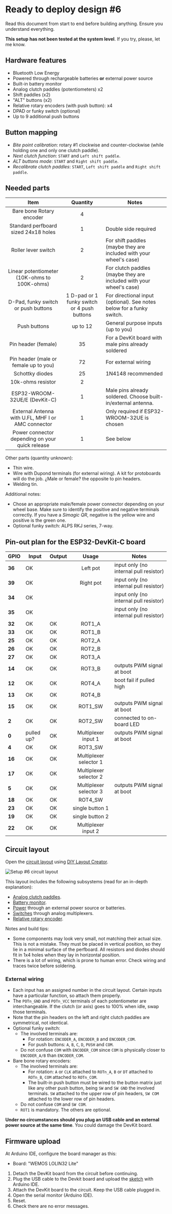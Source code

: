 # Ready to deploy design #6

Read this document from start to end before building anything. Ensure you understand everything.

**This setup has not been tested at the system level**. If you try, please, let me know.

## Hardware features

- Bluetooth Low Energy
- Powered through rechargeable batteries **or** external power source
- Built-in battery monitor
- Analog clutch paddles (potentiometers) x2
- Shift paddles (x2)
- "ALT" buttons (x2)
- Relative rotary encoders (with push button): x4
- DPAD or funky switch (optional)
- Up to 9 additional push buttons

## Button mapping

- *Bite point calibration*: rotary #1 clockwise and counter-clockwise (while holding one and only one clutch paddle).
- *Next clutch function*: `START` and `Left shift paddle`.
- *ALT buttons mode*: `START` and `Right shift paddle`.
- *Recalibrate clutch paddles*: `START`, `Left shift paddle` and `Right shift paddle`.

## Needed parts

|                      **Item**                      |                **Quantity**                 | Notes                                                                 |
| :------------------------------------------------: | :-----------------------------------------: | --------------------------------------------------------------------- |
|              Bare bone Rotary encoder              |                      4                      |                                                                       |
|        Standard perfboard sized 24x18 holes        |                      1                      | Double side required                                                  |
|                Roller lever switch                 |                      2                      | For shift paddles (maybe they are included with your wheel's case)    |
|    Linear potentiometer (10K-ohms to 100K-ohms)    |                      2                      | For clutch paddles (maybe they are included with your wheel's case)   |
|        D-Pad, funky switch or push buttons         | 1 D-pad or 1 funky switch or 4 push buttons | For directional input (optional). See notes below for a funky switch. |
|                    Push buttons                    |                  up to 12                   | General purpose inputs (up to you)                                    |
|                Pin header (female)                 |                     35                      | For a DevKit board with male pins already soldered                    |
|       Pin header (male or female up to you)        |                     72                      | For external wiring                                                   |
|                  Schottky diodes                   |                     25                      | 1N4148 recommended                                                    |
|                 10k-ohms resistor                  |                      2                      |                                                                       |
|           ESP32-WROOM-32UE/E (DevKit-C)            |                      1                      | Male pins already soldered. Choose built-in/external antenna.         |
| External Antenna with U.FL, MHF I or AMC connector |                      1                      | Only required if ESP32-WROOM-32UE is chosen                           |
|  Power connector depending on your quick release   |                      1                      | See below                                                             |

Other parts (quantity unknown):

- Thin wire.
- Wire with Dupond terminals (for external wiring). A kit for protoboards will do the job. ¿Male or female? the opposite to pin headers.
- Welding tin.

Additional notes:

- Chose an appropriate male/female power connector depending on your wheel base. Make sure to identify the positive and negative terminals correctly. If you have a *Simagic QR*, negative is the yellow wire and positive is the green one.
- Optional funky switch: ALPS RKJ series, 7-way.

## Pin-out plan for the ESP32-DevKit-C board

| **GPIO** | **Input**  | **Output** |       **Usage**        | **Notes**                              |
| -------- | ---------- | ---------- | :--------------------: | -------------------------------------- |
| **36**   | OK         |            |        Left pot        | input only (no internal pull resistor) |
| **39**   | OK         |            |       Right pot        | input only (no internal pull resistor) |
| **34**   | OK         |            |                        | input only (no internal pull resistor) |
| **35**   | OK         |            |                        | input only (no internal pull resistor) |
| **32**   | OK         | OK         |         ROT1_A         |                                        |
| **33**   | OK         | OK         |         ROT1_B         |                                        |
| **25**   | OK         | OK         |         ROT2_A         |                                        |
| **26**   | OK         | OK         |         ROT2_B         |                                        |
| **27**   | OK         | OK         |         ROT3_A         |                                        |
| **14**   | OK         | OK         |         ROT3_B         | outputs PWM signal at boot             |
| **12**   | OK         | OK         |         ROT4_A         | boot fail if pulled high               |
| **13**   | OK         | OK         |         ROT4_B         |                                        |
| **15**   | OK         | OK         |        ROT1_SW         | outputs PWM signal at boot             |
| **2**    | OK         | OK         |        ROT2_SW         | connected to on-board LED              |
| **0**    | pulled up? | OK         |  Multiplexer input 1   | outputs PWM signal at boot             |
| **4**    | OK         | OK         |        ROT3_SW         |                                        |
| **16**   | OK         | OK         | Multiplexer selector 1 |                                        |
| **17**   | OK         | OK         | Multiplexer selector 2 |                                        |
| **5**    | OK         | OK         | Multiplexer selector 3 | outputs PWM signal at boot             |
| **18**   | OK         | OK         |        ROT4_SW         |                                        |
| **23**   | OK         | OK         |    single button 1     |                                        |
| **19**   | OK         | OK         |    single button 2     |                                        |
| **22**   | OK         | OK         |  Multiplexer input 2   |                                        |

## Circuit layout

Open the [circuit layout](./setup6.diy) using [DIY Layout Creator](https://github.com/bancika/diy-layout-creator).

![Setup #6 circuit layout](./setup6.png)

This layout includes the following subsystems (read for an in-depth explanation):

- [Analog clutch paddles](../../subsystems/AnalogClutchPaddles/AnalogClutchPaddles_en.md).
- [Battery monitor](../../subsystems/BatteryMonitor/BatteryMonitor_en.md).
- [Power](../../subsystems/Power/Power_en.md) through an external power source or batteries.
- [Switches](../../subsystems/Switches/Switches_en.md) through analog multiplexers.
- [Relative rotary encoder](../../subsystems/RelativeRotaryEncoder/RelativeRotaryEncoder_en.md).

Notes and build tips:

- Some components may look very small, not matching their actual size. This is not a mistake. They must be placed in vertical position, so they lie in a minimal surface of the perfboard. All resistors and diodes should fit in 1x4 holes when they lay in horizontal position.
- There is a lot of wiring, which is prone to human error. Check wiring and traces twice before soldering.

### External wiring

- Each input has an assigned number in the circuit layout. Certain inputs have a particular function, so attach them properly.
- The `POTn_GND` and `POTn_VCC` terminals of each potentiometer are interchangeable. If the clutch (or axis) goes to 100% when idle, swap those terminals.
- Note that the pin headers on the left and right clutch paddles are symmetrical, not identical.
- Optional funky switch:
  - The involved terminals are:
    - For rotation: `ENCODER_A`, `ENCODER_B` and `ENCODER_COM`.
    - For push buttons: `A`, `B`, `C`, `D`, `PUSH` and `COM`.
  - Do not confuse `COM` with `ENCODER_COM` since `COM` is physically closer to `ENCODER_A/B` than `ENCODER_COM`.
- Bare bone rotary encoders:
  - The involved terminals are:
    - For rotation: `A` or `CLK` attached to `ROTn_A`, `B` or `DT` attached to `ROTn_B`, `COM` attached to `ROTn_COM`.
    - The built-in push button must be wired to the button matrix just like any other push button, being `SW` and `SW GND` the involved terminals. `SW` attached to the upper row of pin headers, `SW COM` attached to the lower row of pin headers.
  - Do not confuse `COM` and `SW COM`.
  - `ROT1` is mandatory. The others are optional.

**Under no circumstances should you plug an USB cable and an external power source at the same time**. You could damage the DevKit board.

## Firmware upload

At Arduino IDE, configure the board manager as this:

- Board: "WEMOS LOLIN32 Lite"
1. Detach the DevKit board from the circuit before continuing.
2. Plug the USB cable to the Devkit board and upload the [sketch](../../../../src/Firmware/Setup1/Setup1.ino) with Arduino IDE.
3. Attach the DevKit board to the circuit. Keep the USB cable plugged in.
4. Open the serial monitor (Arduino IDE).
5. Reset.
6. Check there are no error messages.

